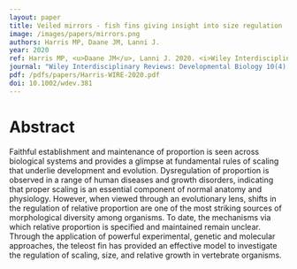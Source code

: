 ```yaml
---
layout: paper
title: Veiled mirrors - fish fins giving insight into size regulation
image: /images/papers/mirrors.png
authors: Harris MP, Daane JM, Lanni J.
year: 2020
ref: Harris MP, <u>Daane JM</u>, Lanni J. 2020. <i>Wiley Interdisciplinary Reviews Developmental Biology</i> 10(4):e381
journal: "Wiley Interdisciplinary Reviews: Developmental Biology 10(4):e381"
pdf: /pdfs/papers/Harris-WIRE-2020.pdf
doi: 10.1002/wdev.381
---
```


# Abstract
Faithful establishment and maintenance of proportion is seen across biological systems and provides a glimpse at fundamental rules of scaling that underlie development and evolution. Dysregulation of proportion is observed in a range of human diseases and growth disorders, indicating that proper scaling is an essential component of normal anatomy and physiology. However, when viewed through an evolutionary lens, shifts in the regulation of relative proportion are one of the most striking sources of morphological diversity among organisms. To date, the mechanisms via which relative proportion is specified and maintained remain unclear. Through the application of powerful experimental, genetic and molecular approaches, the teleost fin has provided an effective model to investigate the regulation of scaling, size, and relative growth in vertebrate organisms.
